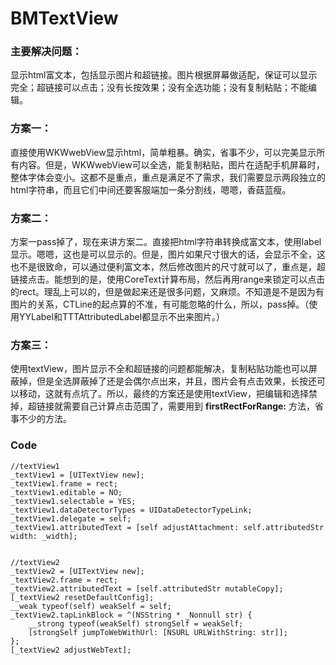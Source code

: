 # BMTextView
### 主要解决问题：  
显示html富文本，包括显示图片和超链接。图片根据屏幕做适配，保证可以显示完全；超链接可以点击；没有长按效果；没有全选功能；没有复制粘贴；不能编辑。

### 方案一：  
直接使用WKWwebView显示html，简单粗暴。确实，省事不少，可以完美显示所有内容。但是，WKWwebView可以全选，能复制粘贴，图片在适配手机屏幕时，整体字体会变小。这都不是重点，重点是满足不了需求，我们需要显示两段独立的html字符串，而且它们中间还要客服端加一条分割线，嗯嗯，香菇蓝瘦。  
### 方案二：  
方案一pass掉了，现在来讲方案二。直接把html字符串转换成富文本，使用label显示。嗯嗯，这也是可以显示的。但是，图片如果尺寸很大的话，会显示不全，这也不是很致命，可以通过便利富文本，然后修改图片的尺寸就可以了，重点是，超链接点击。能想到的是，使用CoreText计算布局，然后再用range来锁定可以点击的rect。理乱上可以的，但是做起来还是很多问题，又麻烦。不知道是不是因为有图片的关系，CTLine的起点算的不准，有可能忽略的什么，所以，pass掉。（使用YYLabel和TTTAttributedLabel都显示不出来图片。）  
### 方案三：  
使用textView，图片显示不全和超链接的问题都能解决，复制粘贴功能也可以屏蔽掉，但是全选屏蔽掉了还是会偶尔点出来，并且，图片会有点击效果，长按还可以移动，这就有点坑了。所以，最终的方案还是使用textView，把编辑和选择禁掉，超链接就需要自己计算点击范围了，需要用到 **firstRectForRange:** 方法，省事不少的方法。

### Code
```
//textView1
_textView1 = [UITextView new];
_textView1.frame = rect;
_textView1.editable = NO;
_textView1.selectable = YES;
_textView1.dataDetectorTypes = UIDataDetectorTypeLink;
_textView1.delegate = self;
_textView1.attributedText = [self adjustAttachment: self.attributedStr width: _width];


//textView2
_textView2 = [UITextView new];
_textView2.frame = rect;
_textView2.attributedText = [self.attributedStr mutableCopy];
[_textView2 resetDefaultConfig];
__weak typeof(self) weakSelf = self;
_textView2.tapLinkBlock = ^(NSString * _Nonnull str) {
	__strong typeof(weakSelf) strongSelf = weakSelf;
	[strongSelf jumpToWebWithUrl: [NSURL URLWithString: str]];
};
[_textView2 adjustWebText];
```